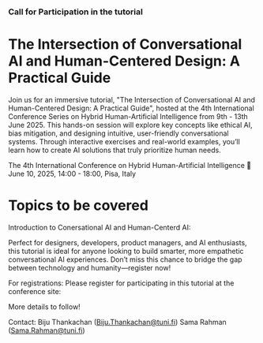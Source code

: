 ### Call for Participation in the tutorial

# The Intersection of Conversational AI and Human-Centered Design: A Practical Guide

Join us for an immersive tutorial, "The Intersection of Conversational AI and Human-Centered Design: A Practical Guide", hosted at the 4th International Conference Series on Hybrid Human-Artificial Intelligence from 9th - 13th June 2025. This hands-on session will explore key concepts like ethical AI, bias mitigation, and designing intuitive, user-friendly conversational systems. Through interactive exercises and real-world examples, you’ll learn how to create AI solutions that truly prioritize human needs.


The 4th International Conference on Hybrid Human-Artificial Intelligence
📅 June 10, 2025, 14:00 - 18:00, Pisa, Italy

# Topics to be covered

Introduction to Conersational AI and Human-Centerd AI:
 


Perfect for designers, developers, product managers, and AI enthusiasts, this tutorial is ideal for anyone looking to build smarter, more empathetic conversational AI experiences. Don’t miss this chance to bridge the gap between technology and humanity—register now!

 

For registrations:
Please register for participating in this tutorial at the conference site: 

More details to follow!

Contact:
Biju Thankachan (Biju.Thankachan@tuni.fi)
Sama Rahman (Sama.Rahman@tuni.fi)
